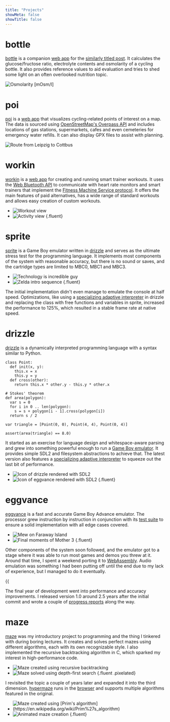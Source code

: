 ```yaml
---
title: "Projects"
showMeta: false
showTitle: false
---
```

# bottle
[bottle](https://github.com/jsmolka/bottle) is a companion [web app](https://bottle.smolka.dev/) for the [similarly titled post](/posts/the-bottle). It calculates the glucose/fructose ratio, electrolyte contents and osmolarity of a cycling bottle. It also provides reference values to aid evaluation and tries to shed some light on an often overlooked nutrition topic.

![](img/tonicity.svg "Osmolarity [mOsm/l]")

# poi
[poi](https://github.com/jsmolka/poi) is a [web app](https://poi.smolka.dev) that visualizes cycling-related points of interest on a map. The data is sourced using [OpenStreetMap's Overpass API](https://wiki.openstreetmap.org/wiki/Overpass_API) and includes locations of gas stations, supermarkets, cafes and even cemeteries for emergency water refills. It can also display GPX files to assist with planning.

![](img/poi.png "Route from Leipzig to Cottbus")

# workin
[workin](https://github.com/jsmolka/workin) is a [web app](https://workin.smolka.dev) for creating and running smart trainer workouts. It uses the [Web Bluetooth API](https://developer.mozilla.org/en-US/docs/Web/API/Web_Bluetooth_API) to communicate with heart rate monitors and smart trainers that implement the [Fitness Machine Service protocol](https://www.bluetooth.com/specifications/specs/fitness-machine-service-1-0/). It offers the main features of paid alternatives, has a wide range of standard workouts and allows easy creation of custom workouts.

- ![](img/workout.png "Workout view")
- ![](img/activity.png "Activity view")
{.fluent}

# sprite
[sprite](https://github.com/jsmolka/sprite) is a Game Boy emulator written in [drizzle](#drizzle) and serves as the ultimate stress test for the programming language. It implements most components of the system with reasonable accuracy, but there is no sound or saves, and the cartridge types are limited to MBC0, MBC1 and MBC3.

- ![](img/technology.png "Technology is incredible guy")
- ![](img/zelda.png "Zelda intro sequence")
{.fluent}

The initial implementation didn't even manage to emulate the console at half speed. Optimizations, like using a [specializing adaptive interpreter](/posts/a-new-hope/#specializing-adaptive-interpreter) in drizzle and replacing the class with free functions and variables in sprite, increased the performance to 125%, which resulted in a stable frame rate at native speed.

# drizzle
[drizzle](https://github.com/jsmolka/drizzle) is a dynamically interpreted programming language with a syntax similar to Python.

```drizzle
class Point:
  def init(x, y):
    this.x = x
    this.y = y
  def cross(other):
    return this.x * other.y - this.y * other.x

# Stokes' theorem
def area(polygon):
  var s = 0
  for i in 0 .. len(polygon):
    s = s + polygon[i - 1].cross(polygon[i])
  return s / 2

var triangle = [Point(0, 0), Point(4, 4), Point(0, 4)]

assert(area(triangle) == 8.0)
```

It started as an exercise for language design and whitespace-aware parsing and grew into something powerful enough to run a [Game Boy emulator](#sprite). It provides simple SDL2 and filesystem abstractions to achieve that. The latest version also features a [specializing adaptive interpreter](/posts/a-new-hope/#specializing-adaptive-interpreter) to squeeze out the last bit of performance.

- ![](img/icon-drizzle.png "Icon of drizzle rendered with SDL2")
- ![](img/icon-eggvance.png "Icon of eggvance rendered with SDL2")
{.fluent}

# eggvance
[eggvance](https://github.com/jsmolka/eggvance) is a fast and accurate Game Boy Advance emulator. The processor grew instruction by instruction in conjunction with its [test suite](https://github.com/jsmolka/gba-tests) to ensure a solid implementation with all edge cases covered.

- ![](img/mew.png "Mew on Faraway Island")
- ![](img/mother.png "Final moments of Mother 3")
{.fluent}

Other components of the system soon followed, and the emulator got to a stage where it was able to run most games and demos you threw at it. Around that time, I spent a weekend porting it to [WebAssembly](https://eggvance.smolka.dev). Audio emulation was something I had been putting off until the end due to my lack of experience, but I managed to do it eventually.

{{<audio src="audio/battle-frontier.mp3" caption="Pokémon Emerald battle frontier theme">}}

The final year of development went into performance and accuracy improvements. I released version 1.0 around 2.5 years after the initial commit and wrote a couple of [progress reports](/tags/eggvance/) along the way.

# maze
[maze](https://github.com/jsmolka/maze) was my introductory project to programming and the thing I tinkered with during boring lectures. It creates and solves perfect mazes using different algorithms, each with its own recognizable style. I also implemented the recursive backtracking algorithm in C, which sparked my interest in high-performance code.

- ![](img/maze.png "Maze created using recursive backtracking")
- ![](img/maze-solution.png "Maze solved using depth-first search")
{.fluent .pixelated}

I revisited the topic a couple of years later and expanded it into the third dimension. [hypermaze](https://github.com/jsmolka/hypermaze) runs in the [browser](https://hypermaze.smolka.dev) and supports multiple algorithms featured in the original.

- ![](img/hypermaze.png "Maze created using [Prim's algorithm](https://en.wikipedia.org/wiki/Prim%27s_algorithm)")
- ![](img/hypermaze-creation.png "Animated maze creation")
{.fluent}

